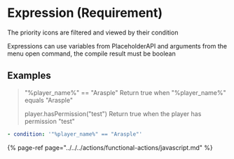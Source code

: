 # Expression \(Requirement\)

The priority icons are filtered and viewed by their condition

Expressions can use variables from PlaceholderAPI and arguments from the menu open command, the compile result must be boolean

## Examples

> "%player\_name%" == "Arasple"       Return true when "%player\_name%" equals "Arasple"
>
> player.hasPermission\("test"\)          Return true when the player has permission "test"

```yaml
- condition: '"%player_name%" == "Arasple"'
```

{% page-ref page="../../../actions/functional-actions/javascript.md" %}



